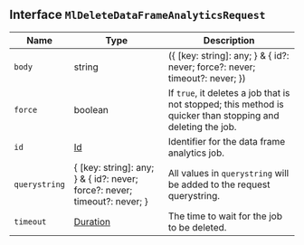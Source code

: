 ## Interface `MlDeleteDataFrameAnalyticsRequest`

| Name | Type | Description |
| - | - | - |
| `body` | string | ({ [key: string]: any; } & { id?: never; force?: never; timeout?: never; }) | All values in `body` will be added to the request body. |
| `force` | boolean | If `true`, it deletes a job that is not stopped; this method is quicker than stopping and deleting the job. |
| `id` | [Id](./Id.md) | Identifier for the data frame analytics job. |
| `querystring` | { [key: string]: any; } & { id?: never; force?: never; timeout?: never; } | All values in `querystring` will be added to the request querystring. |
| `timeout` | [Duration](./Duration.md) | The time to wait for the job to be deleted. |
